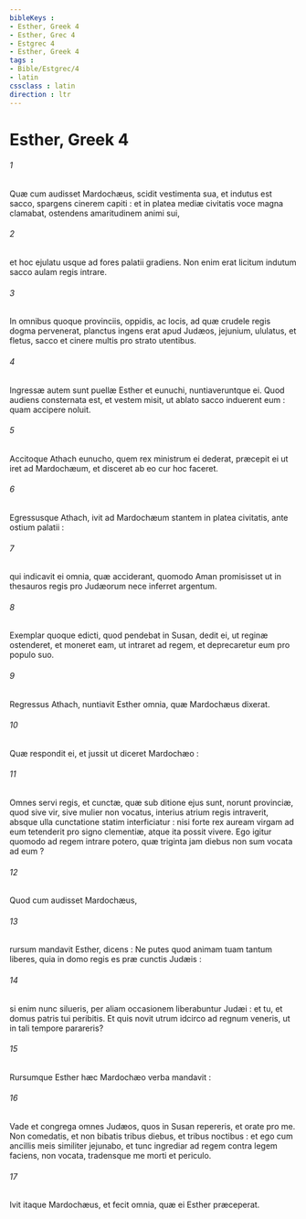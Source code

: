 ```yaml
---
bibleKeys : 
- Esther, Greek 4
- Esther, Grec 4
- Estgrec 4
- Esther, Greek 4
tags : 
- Bible/Estgrec/4
- latin
cssclass : latin
direction : ltr
---
```


# Esther, Greek 4

###### 1
Quæ cum audisset Mardochæus, scidit vestimenta sua, et indutus est sacco, spargens cinerem capiti : et in platea mediæ civitatis voce magna clamabat, ostendens amaritudinem animi sui,
###### 2
et hoc ejulatu usque ad fores palatii gradiens. Non enim erat licitum indutum sacco aulam regis intrare.
###### 3
In omnibus quoque provinciis, oppidis, ac locis, ad quæ crudele regis dogma pervenerat, planctus ingens erat apud Judæos, jejunium, ululatus, et fletus, sacco et cinere multis pro strato utentibus.
###### 4
Ingressæ autem sunt puellæ Esther et eunuchi, nuntiaveruntque ei. Quod audiens consternata est, et vestem misit, ut ablato sacco induerent eum : quam accipere noluit.
###### 5
Accitoque Athach eunucho, quem rex ministrum ei dederat, præcepit ei ut iret ad Mardochæum, et disceret ab eo cur hoc faceret.
###### 6
Egressusque Athach, ivit ad Mardochæum stantem in platea civitatis, ante ostium palatii :
###### 7
qui indicavit ei omnia, quæ acciderant, quomodo Aman promisisset ut in thesauros regis pro Judæorum nece inferret argentum.
###### 8
Exemplar quoque edicti, quod pendebat in Susan, dedit ei, ut reginæ ostenderet, et moneret eam, ut intraret ad regem, et deprecaretur eum pro populo suo.
###### 9
Regressus Athach, nuntiavit Esther omnia, quæ Mardochæus dixerat.
###### 10
Quæ respondit ei, et jussit ut diceret Mardochæo :
###### 11
Omnes servi regis, et cunctæ, quæ sub ditione ejus sunt, norunt provinciæ, quod sive vir, sive mulier non vocatus, interius atrium regis intraverit, absque ulla cunctatione statim interficiatur : nisi forte rex auream virgam ad eum tetenderit pro signo clementiæ, atque ita possit vivere. Ego igitur quomodo ad regem intrare potero, quæ triginta jam diebus non sum vocata ad eum ?
###### 12
Quod cum audisset Mardochæus,
###### 13
rursum mandavit Esther, dicens : Ne putes quod animam tuam tantum liberes, quia in domo regis es præ cunctis Judæis :
###### 14
si enim nunc silueris, per aliam occasionem liberabuntur Judæi : et tu, et domus patris tui peribitis. Et quis novit utrum idcirco ad regnum veneris, ut in tali tempore parareris?
###### 15
Rursumque Esther hæc Mardochæo verba mandavit :
###### 16
Vade et congrega omnes Judæos, quos in Susan repereris, et orate pro me. Non comedatis, et non bibatis tribus diebus, et tribus noctibus : et ego cum ancillis meis similiter jejunabo, et tunc ingrediar ad regem contra legem faciens, non vocata, tradensque me morti et periculo.
###### 17
Ivit itaque Mardochæus, et fecit omnia, quæ ei Esther præceperat.
